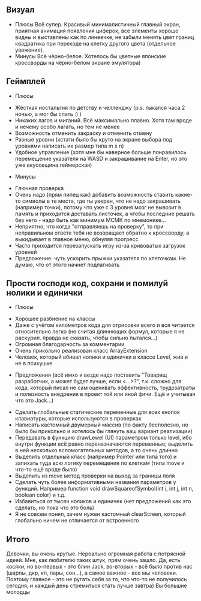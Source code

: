 ## Визуал
* Плюсы
Всё супер. Красивый минималистичный главный экран, приятная анимация появления циферок,
все элементы хорошо видны и выставлены как по линеечке, не забыли менять цвет границ квадратика при переходе на клетку другого цвета (отдельное уважение).
* Минусы
Всё чёрно-белое. Хотелось бы цветные японские кроссворды на чёрно-белом экране эмулятора)

## Геймплей
* Плюсы
- Жёсткая ностальгия по детству и челленджу (p.s. тыкался часа 2 ночью, а мог бы спать :) )
- Никаких лагов и миганий. Всё максимально плавно. Хотя там вроде и нечему особо лагать, но тем не менее
- Возможность отменить закраску и отменить отмену
- Разные уровни (кстати было бы круто на экране выбора под уровнями написать их размер типа m x n)
- Удобное управление (хотя мне бы наверное больше понравилось перемещение указателя на WASD и закрашивание на Enter, но это уже вкусовщина геймерская)
* Минусы
- Глючная проверка
- Очень надо (прям пипец как) добавить возможность ставить какие-то символы в те места, где ты уверен, что не надо закрашивать (например точки),
потому что уже с 3 уровня мозг не вывозит в память и приходится доставать листочек, а чтобы последние решать без него - надо быть как минимум МСМК по мнемонике...
- Неприятно, что когда "отправляешь на проверку", то при неправильном ответе тебя не возвращает обратно к кроссворду, а выкидывает в главное меню, обнуляя прогресс
- Часто приходится перезапускать игру из-за кривоватых загрузок уровней
- Предложение: чуть ускорить прыжки указателя по клеточкам. Не думаю, что от этого начнет подлагивать

## Прости господи код, сохрани и помилуй нолики и единички
* Плюсы
- Хорошее разбиение на классы
- Даже с учётом километров кода для отрисовки всего и вся читается относительно легко (не считая длиннющих формул, которые я не раскурил. правда не сказать, чтобы сильно пытался...)
- Огромная благодарность за комментарии
- Очень прикольно реализован класс ArrayExtension
- Человек, который вбивал нолики и единички в классе Level, жив и не в психушке
* Предложения (всё имхо и везде надо поставить "Товарищ разработчик, а может будет лучше, если <...>?",
т.к. сложно для кода, который писал не сам оценивать эффективность, трудозатраты и полезность внедрения в проект той или иной фичи. Ещё и учитывая что это Jack...)
- Сделать глобальные статические переменные для всех кнопок клавиатуры, которые используются в проверках
- Написать кастомный двумерный массив (по факту бесполезно, но было бы прикольно и хотелось бы глянуть ваш вариант реализации)
- Передавать в функцию drawLewel (UI) параметром только level, ибо внутри функции всё равно переназначаются переменные; выделить в ней несколько вспомогательных методов, а то очень длинно
- Выделить отдельный класс (например Pointer или типа того) и запихать туда всю логику перемещения по клеткам (типа move и что-то ещё вроде было)
- Выделить из move метод проверки на выход за границы поля
- Сделать чуть более информативными названия параметров у функций. Например function void drawSquareofSymbol(int i, int j, int n, boolean color) и т.д.
- Избавиться от тысяч ноликов и единичек (нет предложений как это сделать, но пока что это боль)
- Я не совсем понял, зачем нужен кастомный clearScreen, который глобально ничем не отличается от встроенного

## Итого
Девочки, вы очень крутые.
Нереально огромная работа с потрясной идеей. Мне, как любителю таких штук, прям очень зашло.
Да, есть косяки, но во-первых - это блин Jack, во-вторых - всё было против нас (шарпы, дкр, кп, пары, сон...), а самое важное - все мы человеки.
Поэтому главное - это не ругать себя за то, что что-то не получилось сегодня, и каждый день стремиться стать лучше завтра) Вы большие молодцы